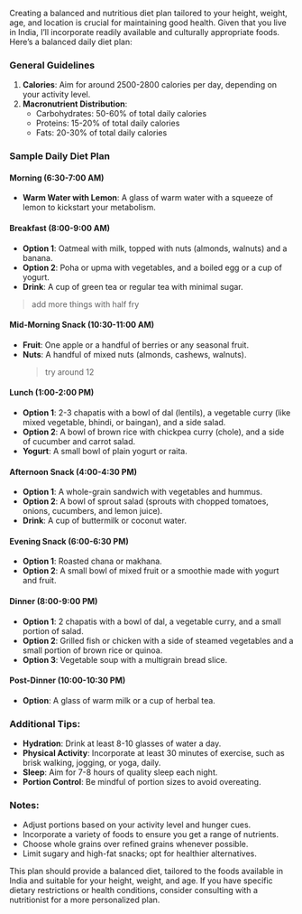 Creating a balanced and nutritious diet plan tailored to your height, weight, age, and location is crucial for maintaining good health. Given that you live in India, I’ll incorporate readily available and culturally appropriate foods. Here’s a balanced daily diet plan:

### General Guidelines
1. **Calories**: Aim for around 2500-2800 calories per day, depending on your activity level.
2. **Macronutrient Distribution**:
   - Carbohydrates: 50-60% of total daily calories
   - Proteins: 15-20% of total daily calories
   - Fats: 20-30% of total daily calories

### Sample Daily Diet Plan

#### **Morning (6:30-7:00 AM)**
- **Warm Water with Lemon**: A glass of warm water with a squeeze of lemon to kickstart your metabolism.

#### **Breakfast (8:00-9:00 AM)**
- **Option 1**: Oatmeal with milk, topped with nuts (almonds, walnuts) and a banana.
- **Option 2**: Poha or upma with vegetables, and a boiled egg or a cup of yogurt.
- **Drink**: A cup of green tea or regular tea with minimal sugar.
  
> add more things with half fry

#### **Mid-Morning Snack (10:30-11:00 AM)**
- **Fruit**: One apple or a handful of berries or any seasonal fruit.
- **Nuts**: A handful of mixed nuts (almonds, cashews, walnuts).
  > try around 12

#### **Lunch (1:00-2:00 PM)**
- **Option 1**: 2-3 chapatis with a bowl of dal (lentils), a vegetable curry (like mixed vegetable, bhindi, or baingan), and a side salad.
- **Option 2**: A bowl of brown rice with chickpea curry (chole), and a side of cucumber and carrot salad.
- **Yogurt**: A small bowl of plain yogurt or raita.

#### **Afternoon Snack (4:00-4:30 PM)**
- **Option 1**: A whole-grain sandwich with vegetables and hummus.
- **Option 2**: A bowl of sprout salad (sprouts with chopped tomatoes, onions, cucumbers, and lemon juice).
- **Drink**: A cup of buttermilk or coconut water.

#### **Evening Snack (6:00-6:30 PM)**
- **Option 1**: Roasted chana or makhana.
- **Option 2**: A small bowl of mixed fruit or a smoothie made with yogurt and fruit.

#### **Dinner (8:00-9:00 PM)**
- **Option 1**: 2 chapatis with a bowl of dal, a vegetable curry, and a small portion of salad.
- **Option 2**: Grilled fish or chicken with a side of steamed vegetables and a small portion of brown rice or quinoa.
- **Option 3**: Vegetable soup with a multigrain bread slice.

#### **Post-Dinner (10:00-10:30 PM)**
- **Option**: A glass of warm milk or a cup of herbal tea.

### Additional Tips:
- **Hydration**: Drink at least 8-10 glasses of water a day.
- **Physical Activity**: Incorporate at least 30 minutes of exercise, such as brisk walking, jogging, or yoga, daily.
- **Sleep**: Aim for 7-8 hours of quality sleep each night.
- **Portion Control**: Be mindful of portion sizes to avoid overeating.

### Notes:
- Adjust portions based on your activity level and hunger cues.
- Incorporate a variety of foods to ensure you get a range of nutrients.
- Choose whole grains over refined grains whenever possible.
- Limit sugary and high-fat snacks; opt for healthier alternatives.

This plan should provide a balanced diet, tailored to the foods available in India and suitable for your height, weight, and age. If you have specific dietary restrictions or health conditions, consider consulting with a nutritionist for a more personalized plan.